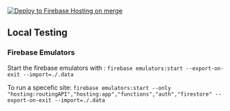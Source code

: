 [![Deploy to Firebase Hosting on merge](https://github.com/HanuSocietyManagement/HSM-Web/actions/workflows/firebase-hosting-merge.yml/badge.svg?branch=main)](https://github.com/HanuSocietyManagement/HSM-Web/actions/workflows/firebase-hosting-merge.yml)

## Local Testing
### Firebase Emulators
Start the firebase emulators with : `firebase emulators:start --export-on-exit --import=./.data`


To run a specefic site: `firebase emulators:start --only "hosting:routingAPI","hosting:app","functions","auth","firestore" --export-on-exit --import=./.data`